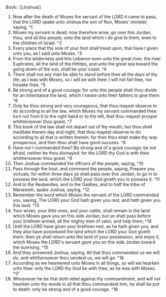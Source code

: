  Book:: [[Joshua]]
 1. Now after the death of Moses the servant of the LORD it came to pass, that the LORD spake unto Joshua the son of Nun, Moses' minister, saying, ^1
 2. Moses my servant is dead; now therefore arise, go over this Jordan, thou, and all this people, unto the land which I do give to them, even to the children of Israel. ^2
 3. Every place that the sole of your foot shall tread upon, that have I given unto you, as I said unto Moses. ^3
 4. From the wilderness and this Lebanon even unto the great river, the river Euphrates, all the land of the Hittites, and unto the great sea toward the going down of the sun, shall be your coast. ^4
 5. There shall not any man be able to stand before thee all the days of thy life: as I was with Moses, so I will be with thee: I will not fail thee, nor forsake thee. ^5
 6. Be strong and of a good courage: for unto this people shalt thou divide for an inheritance the land, which I sware unto their fathers to give them. ^6
 7. Only be thou strong and very courageous, that thou mayest observe to do according to all the law, which Moses my servant commanded thee: turn not from it to the right hand or to the left, that thou mayest prosper whithersoever thou goest. ^7
 8. This book of the law shall not depart out of thy mouth; but thou shalt meditate therein day and night, that thou mayest observe to do according to all that is written therein: for then thou shalt make thy way prosperous, and then thou shalt have good success. ^8
 9. Have not I commanded thee? Be strong and of a good courage; be not afraid, neither be thou dismayed: for the LORD thy God is with thee whithersoever thou goest. ^9
 10. Then Joshua commanded the officers of the people, saying, ^10
 11. Pass through the host, and command the people, saying, Prepare you victuals; for within three days ye shall pass over this Jordan, to go in to possess the land, which the LORD your God giveth you to possess it. ^11
 12. And to the Reubenites, and to the Gadites, and to half the tribe of Manasseh, spake Joshua, saying, ^12
 13. Remember the word which Moses the servant of the LORD commanded you, saying, The LORD your God hath given you rest, and hath given you this land. ^13
 14. Your wives, your little ones, and your cattle, shall remain in the land which Moses gave you on this side Jordan; but ye shall pass before your brethren armed, all the mighty men of valor, and help them; ^14
 15. Until the LORD have given your brethren rest, as he hath given you, and they also have possessed the land which the LORD your God giveth them: then ye shall return unto the land of your possession, and enjoy it, which Moses the LORD's servant gave you on this side Jordan toward the sunrising. ^15
 16. And they answered Joshua, saying, All that thou commandest us we will do, and whithersoever thou sendest us, we will go. ^16
 17. According as we hearkened unto Moses in all things, so will we hearken unto thee: only the LORD thy God be with thee, as he was with Moses. ^17
 18. Whosoever he be that doth rebel against thy commandment, and will not hearken unto thy words in all that thou commandest him, he shall be put to death: only be strong and of a good courage. ^18
